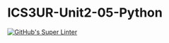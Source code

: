 # ICS3UR-Unit2-05-Python

[![GitHub's Super Linter](https://github.com/shahdel/ICS3UR-Unit2-05-Python/workflows/GitHub's%20Super%20Linter/badge.svg)](https://github.com/shahdel/ICS3UR-Unit2-05-Python/actions)
